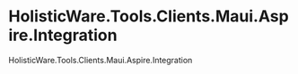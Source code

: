 # HolisticWare.Tools.Clients.Maui.Aspire.Integration
HolisticWare.Tools.Clients.Maui.Aspire.Integration
